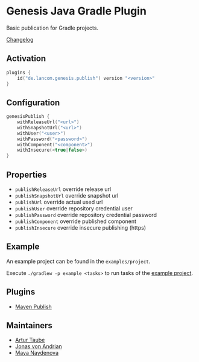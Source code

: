 # Genesis Java Gradle Plugin

Basic publication for Gradle projects. 

[Changelog](CHANGELOG.md)

## Activation
```kotlin 
plugins {
    id("de.lancom.genesis.publish") version "<version>"
}
```

## Configuration
```kotlin 
genesisPublish {
    withReleaseUrl("<url>") 
    withSnapshotUrl("<url>")
    withUser("<user>")
    withPassword("<password>")
    withComponent("<component>")
    withInsecure(<true|false>)
}
```
## Properties
- `publishReleaseUrl` override release url
- `publishSnapshotUrl` override snapshot url
- `publishUrl` override actual used url
- `publishUser` override repository credential user
- `publishPassword` override repository credential password
- `publishComponent` override published component
- `publishInsecure` override insecure publishing (https)

## Example

An example project can be found in the `examples/project`.

Execute `./gradlew -p example <tasks>` to run tasks of the [example project](./example).

## Plugins

- [Maven Publish](https://docs.gradle.org/current/userguide/publishing_maven.html)

## Maintainers
- [Artur Taube](https://github.com/Adduh)
- [Jonas von Andrian](https://github.com/johnny)
- [Maya Naydenova](https://github.com/mnaydeno)
